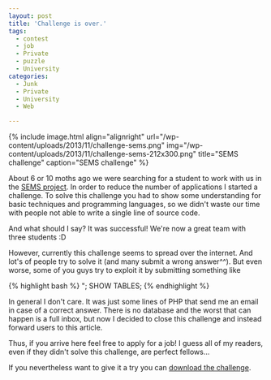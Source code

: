 ```yaml
---
layout: post
title: 'Challenge is over.'
tags:
  - contest
  - job
  - Private
  - puzzle
  - University
categories:
  - Junk
  - Private
  - University
  - Web

---
```


{% include image.html align="alignright" url="/wp-content/uploads/2013/11/challenge-sems.png" img="/wp-content/uploads/2013/11/challenge-sems-212x300.png" title="SEMS challenge" caption="SEMS challenge" %}

About 6 or 10 moths ago we were searching for a student to work with us in the <a href="http://sems.uni-rostock.de/">SEMS project</a>. In order to reduce the number of applications I started a challenge. To solve this challenge you had to show some understanding for basic techniques and programming languages, so we didn't waste our time with people not able to write a single line of source code.



And what should I say? It was successful! We're now a great team with three students :D

However, currently this challenge seems to spread over the internet. And lot's of people try to solve it (and many submit a wrong answer^^). But even worse, some of you guys try to exploit it by submitting something like



{% highlight bash %}
"; SHOW TABLES;
{% endhighlight %}



In general I don't care. It was just some lines of PHP that send me an email in case of a correct answer. There is no database and the worst that can happen is a full inbox, but now I decided to close this challenge and instead forward users to this article.

Thus, if you arrive here feel free to apply for a job! I guess all of my readers, even if they didn't solve this challenge, are perfect fellows...

If you nevertheless want to give it a try you can <a href="/wp-content/uploads/2013/11/challenge-sems.pdf">download the challenge</a>.
